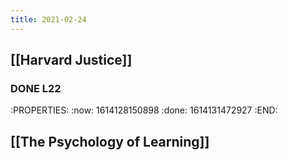 ```yaml
---
title: 2021-02-24
---
```


## [[Harvard Justice]]
### DONE L22
:PROPERTIES:
:now: 1614128150898
:done: 1614131472927
:END:
## [[The Psychology of Learning]]
##
